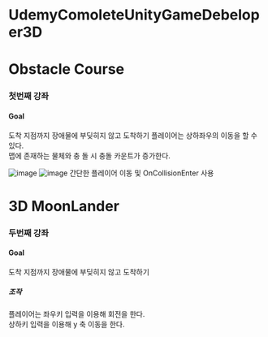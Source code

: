 # UdemyComoleteUnityGameDebeloper3D  
# Obstacle Course
### 첫번째 강좌
#### Goal   
도착 지점까지 장애물에 부딪히지 않고 도착하기 
플레이어는 상하좌우의 이동을 할 수 있다.  
맵에 존재하는 물체와 충 돌 시 충돌 카운트가 증가한다.

![image](https://user-images.githubusercontent.com/56661597/232085887-e4c5f1bd-7b75-410f-bdf8-b62ee4fafce5.png)
![image](https://user-images.githubusercontent.com/56661597/232086194-3ca59b4d-20bf-44d5-9b76-c9fd3c3b80d1.png)
간단한 플레이어 이동 및 OnCollisionEnter 사용

# 3D MoonLander
### 두번째 강좌

#### Goal   
도착 지점까지 장애물에 부딪히지 않고 도착하기 
##### 조작 
플레이어는 좌우키 입력을 이용해 회전을 한다.            
       상하키 입력을 이용해 y 축 이동을 한다.
      

